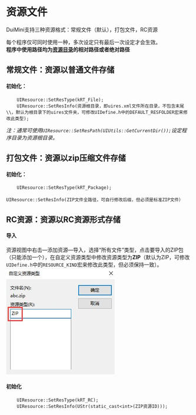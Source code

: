 # 资源文件
DuiMini支持三种资源格式：常规文件（默认），打包文件，RC资源

每个程序仅可同时使用一种，多次设定只有最后一次设定才会生效。  
**程序中使用路径均为<u>资源目录</u>的相对路径或者绝对路径**
## 常规文件：资源以普通文件存储
#### 初始化：
```
    UIResource::SetResType(kRT_File);
    UIResource::SetResInfo(资源根目录，即uires.xml文件所在目录，不包含末尾\\，默认为根目录下的uires文件夹，可修改UIDefine.h中的DEFAULT_RESFOLDER宏来修改此类型);
```
*注：通常可使用`UIResource::SetResPath(UIUtils::GetCurrentDir());`设定程序目录为资源根目录。*
## 打包文件：资源以zip压缩文件存储
#### 初始化：
```
    UIResource::SetResType(kRT_Package);
    UIResource::SetResInfo(ZIP文件全路径，可自行修改后缀，但必须是标准ZIP文件）
```
## RC资源：资源以RC资源形式存储
#### 导入
资源视图中右击—添加资源—导入，选择“所有文件”类型，点击要导入的ZIP包（只能添加一个），在自定义资源类型中修改资源类型为**ZIP**（默认为ZIP，可修改`UIDefine.h`中的`RESOURCE_KIND`宏来修改此类型，但必须保持一致）。  
![](/assets/20170705-d1e34a50.png)
#### 初始化
```
    UIResource::SetResType(kRT_RC);
    UIResource::SetResInfo(UStr(static_cast<int>(ZIP资源ID)));
```
